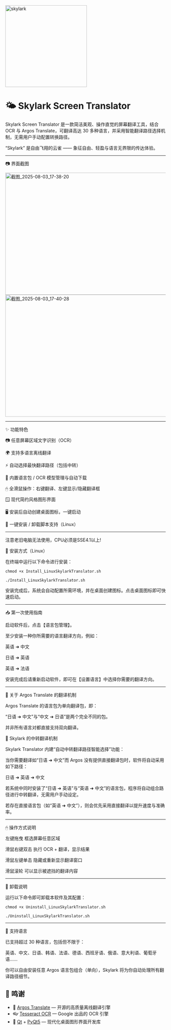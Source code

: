 <img width="256" height="256" alt="skylark" src="https://github.com/user-attachments/assets/235f3cbf-3bfb-4ad9-b62d-9977126fdec4" />





# 🌤 Skylark Screen Translator
Skylark Screen Translator 是一款简洁美观、操作直觉的屏幕翻译工具，结合 OCR 与 Argos Translate，可翻译高达 30 多种语言，并采用智能翻译路径选择机制，无需用户手动配置转换路径。

“Skylark” 是自由飞翔的云雀 —— 象征自由、轻盈与语言无界限的传达体验。

---
📷 界面截图



<img width="640" height="382" alt="截图_2025-08-03_17-38-20" src="https://github.com/user-attachments/assets/88c3d27b-f170-429f-9f04-475b80a56870" />


<img width="640" height="382" alt="截图_2025-08-03_17-40-28" src="https://github.com/user-attachments/assets/4a0f96f8-4868-49be-ab7c-84de34b4774d" />

---

✨ 功能特色

📷 任意屏幕区域文字识别（OCR）

🌍 支持多语言离线翻译

⚡️ 自动选择最快翻译路径（包括中转）

🧠 内置语言包 / OCR 模型管理与自动下载

🖱 全滑鼠操作：右键翻译、左键显示/隐藏翻译框

🪟 现代简约风格图形界面

🖥 安装后自动创建桌面图标，一键启动

🔄 一键安装 / 卸载脚本支持（Linux）

---
注意老旧电脑无法使用，CPU必须是SSE4.1以上!

🧰 安装方式（Linux）

在终端中运行以下命令进行安装：
    
    
    chmod +x Install_LinuxSkylarkTranslator.sh
    
    ./Install_LinuxSkylarkTranslator.sh

安装完成后，系统会自动配置所需环境，并在桌面创建图标。点击桌面图标即可快速启动。

---

📥 第一次使用指南

启动软件后，点击【语言包管理】。

至少安装一种你所需要的语言翻译方向，例如：

英语 ➜ 中文

日语 ➜ 英语

英语 ➜ 法语

安装完成后请重新启动软件，即可在【设置语言】中选择你需要的翻译方向。

---

🔁 关于 Argos Translate 的翻译机制

Argos Translate 的语言包为单向翻译包，即：

“日语 ➜ 中文”与“中文 ➜ 日语”是两个完全不同的包。

并非所有语言对都直接支持双向翻译。

🌟 Skylark 的中转翻译机制

Skylark Translator 内建“自动中转翻译路径智能选择”功能：

当你需要翻译如“日语 ➜ 中文”而 Argos 没有提供直接翻译包时，软件将自动采用如下路径：

日语 ➜ 英语 ➜ 中文

若系统中同时安装了“日语 ➜ 英语”与“英语 ➜ 中文”的语言包，程序将自动组合路径进行中转翻译，无需用户手动设定。

若存在直接语言包（如“英语 ➜ 中文”），则会优先采用直接翻译以提升速度与准确率。

---

🖱 操作方式说明

左键拖曳	框选屏幕任意区域

滑鼠右键双击	执行 OCR + 翻译，显示结果

滑鼠左键单击	隐藏或重新显示翻译窗口

滑鼠滚轮  可以显示被遮挡的翻译内容

---
🧹 卸载说明

运行以下命令即可卸载本软件及其配置：

    chmod +x Uninstall_LinuxSkylarkTranslator.sh
    
    ./Uninstall_LinuxSkylarkTranslator.sh

---

📌 支持语言

已支持超过 30 种语言，包括但不限于：

英语、中文、日语、韩语、法语、德语、西班牙语、俄语、意大利语、葡萄牙语……

你可以自由安装任意 Argos 语言包组合（单向），Skylark 将为你自动处理所有翻译路径细节。



## 🙏 鸣谢

- 💬 [Argos Translate](https://github.com/argosopentech/argos-translate) — 开源的高质量离线翻译引擎  
- 👓 [Tesseract OCR](https://github.com/tesseract-ocr/tesseract) — Google 出品的 OCR 引擎  
- 🎨 [Qt](https://www.qt.io/) + [PyQt5](https://riverbankcomputing.com/software/pyqt/intro) — 现代化桌面图形界面开发库
